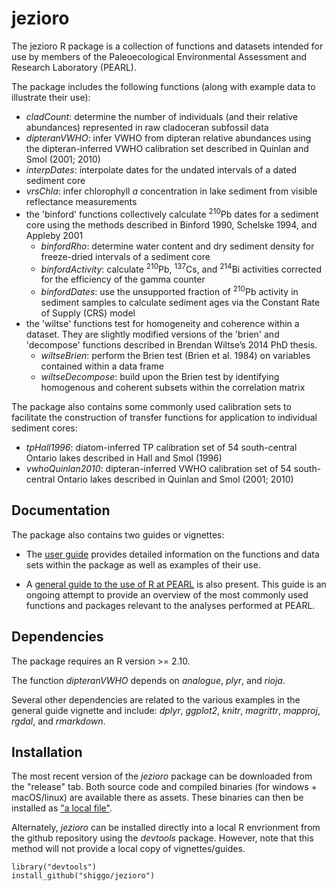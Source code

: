# jezioro

The jezioro R package is a collection of functions and datasets intended for use by members of the Paleoecological Environmental Assessment and Research Laboratory (PEARL).

The package includes the following functions (along with example data to illustrate their use):
* *cladCount*: determine the number of individuals (and their relative abundances) represented in raw cladoceran subfossil data
* *dipteranVWHO*: infer VWHO from dipteran relative abundances using the dipteran-inferred VWHO calibration set described in Quinlan and Smol (2001; 2010)
* *interpDates*: interpolate dates for the undated intervals of a dated sediment core
* *vrsChla*: infer chlorophyll *a* concentration in lake sediment from visible reflectance measurements
* the 'binford' functions collectively calculate <sup>210</sup>Pb dates for a sediment core using the methods described in Binford 1990, Schelske 1994, and Appleby 2001
  * *binfordRho*: determine water content and dry sediment density for freeze-dried intervals of a sediment core
  * *binfordActivity*: calculate <sup>210</sup>Pb, <sup>137</sup>Cs, and <sup>214</sup>Bi activities corrected for the efficiency of the gamma counter
  * *binfordDates*: use the unsupported fraction of <sup>210</sup>Pb activity in sediment samples to calculate sediment ages via the Constant Rate of Supply (CRS) model 
* the 'wiltse' functions test for homogeneity and coherence within a dataset. They are slightly modified versions of the 'brien' and 'decompose' functions described in Brendan Wiltse’s 2014 PhD thesis.
  * *wiltseBrien*: perform the Brien test (Brien et al. 1984) on variables contained within a data frame
  * *wiltseDecompose*: build upon the Brien test by identifying homogenous and coherent subsets within the correlation matrix

The package also contains some commonly used calibration sets to facilitate the construction of transfer functions for application to individual sediment cores:
* *tpHall1996*: diatom-inferred TP calibration set of 54 south-central Ontario lakes described in Hall and Smol (1996)
* *vwhoQuinlan2010*: dipteran-inferred VWHO calibration set of 54 south-central Ontario lakes described in Quinlan and Smol (2001; 2010)


## Documentation
The package also contains two guides or vignettes:

* The [user guide](https://shiggo.github.io/jezioro/vignettes/jezioroGuide.html) provides detailed information on the functions and data sets within the package as well as examples of their use.

* A [general guide to the use of R at PEARL](https://shiggo.github.io/jezioro/vignettes/RGuide.html) is also present. This guide is an ongoing attempt to provide an overview of the most commonly used functions and packages relevant to the analyses performed at PEARL.


## Dependencies
The package requires an R version >= 2.10.

The function *dipteranVWHO* depends on *analogue*, *plyr*, and *rioja*.

Several other dependencies are related to the various examples in the general guide vignette and include: *dplyr*, *ggplot2*, *knitr*, *magrittr*, *mapproj*, *rgdal*, and *rmarkdown*.


## Installation
The most recent version of the *jezioro* package can be downloaded from the "release" tab. Both source code and compiled binaries (for windows + macOS/linux) are available there as assets. These binaries can then be installed as ["a local file"](https://www.rdocumentation.org/packages/utils/versions/3.5.1/topics/install.packages).

Alternately, *jezioro* can be installed directly into a local R envrionment from the github repository using the *devtools* package. However, note that this method will not provide a local copy of vignettes/guides.
```
library("devtools")
install_github("shiggo/jezioro")
```
